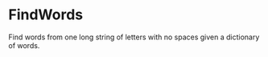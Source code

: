 # FindWords

Find words from one long string of letters with no spaces given a dictionary of words.
